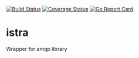 [![Build Status](https://travis-ci.org/shuvis/istra.svg)](http://travis-ci.org/shuvis/istra) 
[![Coverage Status](https://coveralls.io/repos/github/shuvis/istra/badge.svg?branch=master)](https://coveralls.io/github/shuvis/istra?branch=master)
[![Go Report Card](https://goreportcard.com/badge/github.com/shuvis/istra)](https://goreportcard.com/report/github.com/shuvis/istra)

# istra
Wrapper for amqp library
